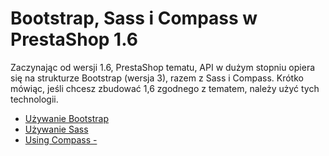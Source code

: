 # Bootstrap, Sass i Compass w PrestaShop 1.6

Zaczynając od wersji 1.6, PrestaShop tematu, API w dużym stopniu opiera się na strukturze Bootstrap (wersja 3), razem z Sass i Compass. Krótko mówiąc, jeśli chcesz zbudować 1,6 zgodnego z tematem, należy użyć tych technologii.

* [Używanie Bootstrap](uzywanie-bootstrap.md)
* [Używanie Sass](uzywanie-sass.md)
* [Using Compass -](using-compass.md)
